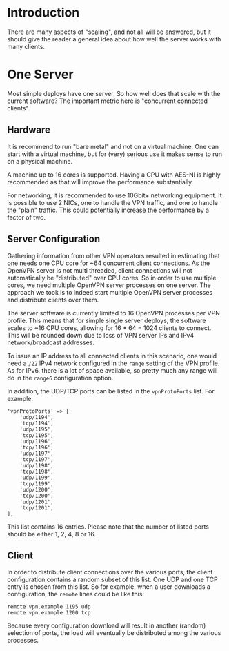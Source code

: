 # Introduction

There are many aspects of "scaling", and not all will be answered, but it 
should give the reader a general idea about how well the server works with many 
clients.

# One Server

Most simple deploys have one server. So how well does that scale with the 
current software? The important metric here is "concurrent connected clients".

## Hardware

It is recommend to run "bare metal" and not on a virtual machine. One can start
with a virtual machine, but for (very) serious use it makes sense to run on a 
physical machine.

A machine up to 16 cores is supported. Having a CPU with AES-NI is highly 
recommended as that will improve the performance substantially.

For networking, it is recommended to use 10Gbit+ networking equipment. It is 
possible to use 2 NICs, one to handle the VPN traffic, and one to handle the 
"plain" traffic. This could potentially increase the performance by a factor of
two.

## Server Configuration

Gathering information from other VPN operators resulted in estimating that one 
needs one CPU core for ~64 concurrent client connections. As the OpenVPN 
server is not multi threaded, client connections will not automatically be 
"distributed" over CPU cores. So in order to use multiple cores, we need 
multiple OpenVPN server processes on one server. The approach we took is to 
indeed start multiple OpenVPN server processes and distribute clients over 
them.

The server software is currently limited to 16 OpenVPN processes per VPN 
profile. This means that for simple single server deploys, the software scales 
to ~16 CPU cores, allowing for 16 * 64 = 1024 clients to connect. This will be 
rounded down due to loss of VPN server IPs and IPv4 network/broadcast 
addresses.

To issue an IP address to all connected clients in this scenario, one would 
need a `/22` IPv4 network configured in the `range` setting of the VPN profile.
As for IPv6, there is a lot of space available, so pretty much any range will 
do in the `range6` configuration option.

In addition, the UDP/TCP ports can be listed in the `vpnProtoPorts` list. For 
example:

    'vpnProtoPorts' => [
        'udp/1194',
        'tcp/1194',
        'udp/1195',
        'tcp/1195',
        'udp/1196',
        'tcp/1196',
        'udp/1197',
        'tcp/1197',
        'udp/1198',
        'tcp/1198',
        'udp/1199',
        'tcp/1199',
        'udp/1200',
        'tcp/1200',
        'udp/1201',
        'tcp/1201',
    ],

This list contains 16 entries. Please note that the number of listed ports 
should be either 1, 2, 4, 8 or 16.

## Client

In order to distribute client connections over the various ports, the client
configuration contains a random subset of this list. One UDP and one TCP 
entry is chosen from this list. So for example, when a user downloads a 
configuration, the `remote` lines could be like this:

    remote vpn.example 1195 udp
    remote vpn.example 1200 tcp

Because every configuration download will result in another (random) selection
of ports, the load will eventually be distributed among the various processes.
